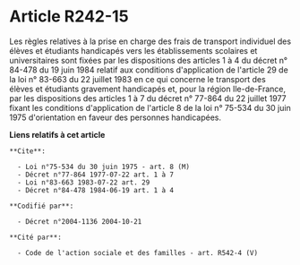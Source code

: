 # Article R242-15

Les règles relatives à la prise en charge des frais de transport individuel des élèves et étudiants handicapés vers les
établissements scolaires et universitaires sont fixées par les dispositions des articles 1 à 4 du décret n° 84-478 du 19 juin
1984 relatif aux conditions d'application de l'article 29 de la loi n° 83-663 du 22 juillet 1983 en ce qui concerne le
transport des élèves et étudiants gravement handicapés et, pour la région Ile-de-France, par les dispositions des articles 1
à 7 du décret n° 77-864 du 22 juillet 1977 fixant les conditions d'application de l'article 8 de la loi n° 75-534 du 30 juin
1975 d'orientation en faveur des personnes handicapées.

**Liens relatifs à cet article**

	**Cite**:

	  - Loi n°75-534 du 30 juin 1975 - art. 8 (M)
	  - Décret n°77-864 1977-07-22 art. 1 à 7
	  - Loi n°83-663 1983-07-22 art. 29
	  - Décret n°84-478 1984-06-19 art. 1 à 4

	**Codifié par**:

	  - Décret n°2004-1136 2004-10-21

	**Cité par**:

	  - Code de l'action sociale et des familles - art. R542-4 (V)

